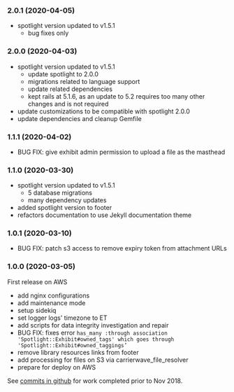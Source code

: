 ### 2.0.1 (2020-04-05)

* spotlight version updated to v1.5.1
  * bug fixes only

### 2.0.0 (2020-04-03)

* spotlight version updated to v1.5.1
  * update spotlight to 2.0.0
  * migrations related to language support
  * update related dependencies
  * kept rails at 5.1.6, as an update to 5.2 requires too many other changes and is not required
* update customizations to be compatible with spotlight 2.0.0
* update dependencies and cleanup Gemfile

### 1.1.1 (2020-04-02)

* BUG FIX: give exhibit admin permission to upload a file as the masthead

### 1.1.0 (2020-03-30)

* spotlight version updated to v1.5.1
  * 5 database migrations
  * many dependency updates
* added spotlight version to footer
* refactors documentation to use Jekyll documentation theme

### 1.0.1 (2020-03-10)

* BUG FIX: patch s3 access to remove expiry token from attachment URLs

### 1.0.0 (2020-03-05)

First release on AWS

* add nginx configurations
* add maintenance mode
* setup sidekiq
* set logger logs' timezone to ET
* add scripts for data integrity investigation and repair
* BUG FIX: fixes error `has_many :through association 'Spotlight::Exhibit#owned_tags' which goes through 'Spotlight::Exhibit#owned_taggings’`
* remove library resources links from footer
* add processing for files on S3 via carrierwave_file_resolver
* prepare for deploy on AWS

See [commits in github](https://github.com/cul-it/exhibits-library-cornell-edu/commits/24129229e77a6cdf19426535e1a27008172bed3d) for work completed prior to Nov 2018.
